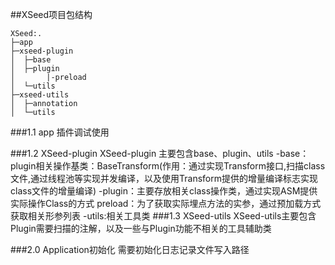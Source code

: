 ##XSeed项目包结构
```
XSeed:.
├─app
├─xseed-plugin
│  ├─base
│  ├─plugin
│       |-preload
│  └─utils
├─xseed-utils
│  ├─annotation
│  └─utils
```
###1.1 app
插件调试使用

###1.2 XSeed-plugin
XSeed-plugin 主要包含base、plugin、utils
    -base：plugin相关操作基类：BaseTransform(作用：通过实现Transform接口,扫描class文件,通过线程池等实现并发编译，以及使用Transform提供的增量编译标志实现class文件的增量编译)
    -plugin：主要存放相关class操作类，通过实现ASM提供实际操作Class的方式
        preload：为了获取实际埋点方法的实参，通过预加载方式获取相关形参列表
    -utils:相关工具类
###1.3 XSeed-utils
XSeed-utils主要包含Plugin需要扫描的注解，以及一些与Plugin功能不相关的工具辅助类

###2.0 Application初始化
需要初始化日志记录文件写入路径